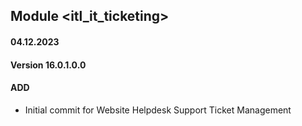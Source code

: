 ## Module <itl_it_ticketing>

#### 04.12.2023
#### Version 16.0.1.0.0
#### ADD
- Initial commit for Website Helpdesk Support Ticket Management
